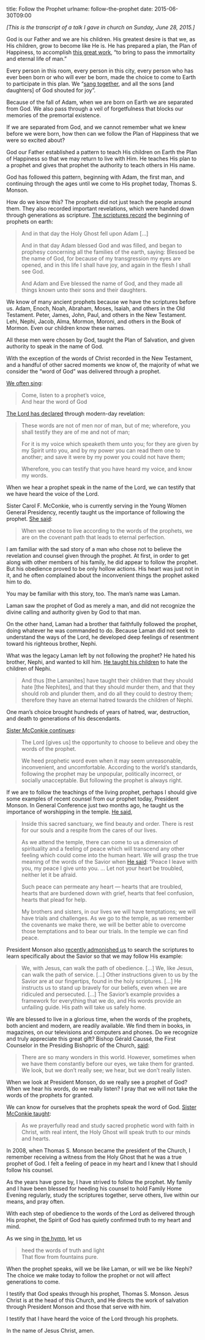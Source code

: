 title: Follow the Prophet
urlname: follow-the-prophet
date: 2015-06-30T09:00

_\[This is the transcript of a talk I gave in church on Sunday, June 28, 2015.\]_

God is our Father and we are his children. His greatest desire is that we, as His children, grow to become like He is.
He has prepared a plan, the Plan of Happiness, to accomplish [this great work][a], &ldquo;to bring to pass the
immortality and eternal life of man.&rdquo;

Every person in this room, every person in this city, every person who has ever been born or who will ever be born, made
the choice to come to Earth to participate in this plan. We &ldquo;[sang together][b], and all the sons \[and daughters]
of God shouted for joy&rdquo;.

Because of the fall of Adam, when we are born on Earth we are separated from God. We also pass through a veil of
forgetfulness that blocks our memories of the premortal existence.

If we are separated from God, and we cannot remember what we knew before we were born, how then can we follow the Plan
of Happiness that we were so excited about?

God our Father established a pattern to teach His children on Earth the Plan of Happiness so that we may return to live
with Him. He teaches His plan to a prophet and gives that prophet the authority to teach others in His name.

God has followed this pattern, beginning with Adam, the first man, and continuing through the ages until we come to His
prophet today, Thomas S. Monson.

How do we know this? The prophets did not just teach the people around them. They also recorded important revelations,
which were handed down through generations as scripture. [The scriptures record][c] the beginning of prophets on earth:

> And in that day the Holy Ghost fell upon Adam \[&hellip;]
> 
> And in that day Adam blessed God and was filled, and began to prophesy concerning all the families of the earth,
> saying: Blessed be the name of God, for because of my transgression my eyes are opened, and in this life I shall have
> joy, and again in the flesh I shall see God.
> 
> And Adam and Eve blessed the name of God, and they made all things known unto their sons and their daughters.

We know of many ancient prophets because we have the scriptures before us. Adam, Enoch, Noah, Abraham, Moses, Isaiah,
and others in the Old Testament. Peter, James, John, Paul, and others in the New Testament. Lehi, Nephi, Jacob, Alma,
Mormon, Moroni, and others in the Book of Mormon. Even our children know these names.

All these men were chosen by God, taught the Plan of Salvation, and given authority to speak in the name of God.

With the exception of the words of Christ recorded in the New Testament, and a handful of other sacred moments we know
of, the majority of what we consider the &ldquo;word of God&rdquo; was delivered through a prophet.

[We often sing][d]:

> Come, listen to a prophet&#x02bc;s voice,  
> And hear the word of God

[The Lord has declared][e] through modern-day revelation:

> These words are not of men nor of man, but of me; wherefore, you shall testify they are of me and not of man;
> 
> For it is my voice which speaketh them unto you; for they are given by my Spirit unto you, and by my power you can
> read them one to another; and save it were by my power you could not have them;
> 
> Wherefore, you can testify that you have heard my voice, and know my words.

When we hear a prophet speak in the name of the Lord, we can testify that we have heard the voice of the Lord.

Sister Carol F. McConkie, who is currently serving in the Young Women General Presidency, recently taught us the
importance of following the prophet. [She said][f]:

> When we choose to live according to the words of the prophets, we are on the covenant path that leads to eternal
> perfection.

I am familiar with the sad story of a man who chose not to believe the revelation and counsel given through the prophet.
At first, in order to get along with other members of his family, he did appear to follow the prophet. But his obedience
proved to be only hollow actions. His heart was just not in it, and he often complained about the inconvenient things
the prophet asked him to do.

You may be familiar with this story, too. The man&#x02bc;s name was Laman.

Laman saw the prophet of God as merely a man, and did not recognize the divine calling and authority given by God to
that man.

On the other hand, Laman had a brother that faithfully followed the prophet, doing whatever he was commanded to do.
Because Laman did not seek to understand the ways of the Lord, he developed deep feelings of resentment toward his
righteous brother, Nephi.

What was the legacy Laman left by not following the prophet? He hated his brother, Nephi, and wanted to kill him. [He
taught his children][g] to hate the children of Nephi.

> And thus \[the Lamanites] have taught their children that they should hate \[the Nephites], and that they should
> murder them, and that they should rob and plunder them, and do all they could to destroy them; therefore they have an
> eternal hatred towards the children of Nephi.

One man&#x02bc;s choice brought hundreds of years of hatred, war, destruction, and death to generations of his
descendants.

[Sister McConkie continues][h]:

> The Lord \[gives us] the opportunity to choose to believe and obey the words of the prophet.
> 
> We heed prophetic word even when it may seem unreasonable, inconvenient, and uncomfortable. According to the
> world&#x02bc;s standards, following the prophet may be unpopular, politically incorrect, or socially unacceptable. But
> following the prophet is always right.

If we are to follow the teachings of the living prophet, perhaps I should give some examples of recent counsel from our
prophet today, President Monson. In General Conference just two months ago, he taught us the importance of worshipping
in the temple. [He said][i],

> Inside this sacred sanctuary, we find beauty and order. There is rest for our souls and a respite from the cares of
> our lives.
> 
> As we attend the temple, there can come to us a dimension of spirituality and a feeling of peace which will transcend
> any other feeling which could come into the human heart. We will grasp the true meaning of the words of the Savior
> when [He said][j]: &ldquo;Peace I leave with you, my peace I give unto you. &hellip; Let not your heart be troubled,
> neither let it be afraid.
> 
> Such peace can permeate any heart &mdash; hearts that are troubled, hearts that are burdened down with grief, hearts
> that feel confusion, hearts that plead for help.
> 
> My brothers and sisters, in our lives we will have temptations; we will have trials and challenges. As we go to the
> temple, as we remember the covenants we make there, we will be better able to overcome those temptations and to bear
> our trials. In the temple we can find peace.

President Monson also [recently admonished us][k] to search the scriptures to learn specifically about the Savior so
that we may follow His example:

> We, with Jesus, can walk the path of obedience. \[&hellip;] We, like Jesus, can walk the path of service. \[&hellip;]
> Other instructions given to us by the Savior are at our fingertips, found in the holy scriptures. \[&hellip;] He
> instructs us to stand up bravely for our beliefs, even when we are ridiculed and persecuted. \[&hellip;] The
> Savior&#x02bc;s example provides a framework for everything that we do, and His words provide an unfailing guide. His
> path will take us safely home.

We are blessed to live in a glorious time, when the words of the prophets, both ancient and modern, are readily
available. We find them in books, in magazines, on our televisions and computers and phones. Do we recognize and truly
appreciate this great gift? Bishop Gérald Caussé, the First Counselor in the Presiding Bishopric of the Church,
[said][l]:

> There are so many wonders in this world. However, sometimes when we have them constantly before our eyes, we take them
> for granted. We look, but we don&#x02bc;t really see; we hear, but we don&#x02bc;t really listen.

When we look at President Monson, do we really see a prophet of God? When we hear his words, do we really listen? I pray
that we will not take the words of the prophets for granted.

We can know for ourselves that the prophets speak the word of God. [Sister McConkie taught][m]:

> As we prayerfully read and study sacred prophetic word with faith in Christ, with real intent, the Holy Ghost will
> speak truth to our minds and hearts.

In 2008, when Thomas S. Monson became the president of the Church, I remember receiving a witness from the Holy Ghost
that he was a true prophet of God. I felt a feeling of peace in my heart and I knew that I should follow his counsel.

As the years have gone by, I have strived to follow the prophet. My family and I have been blessed for heeding his
counsel to hold Family Home Evening regularly, study the scriptures together, serve others, live within our means, and
pray often.

With each step of obedience to the words of the Lord as delivered through His prophet, the Spirit of God has quietly
confirmed truth to my heart and mind.

As we sing in [the hymn][d], let us

> heed the words of truth and light  
> That flow from fountains pure.

When the prophet speaks, will we be like Laman, or will we be like Nephi? The choice we make today to follow the prophet
or not will affect generations to come.

I testify that God speaks through his prophet, Thomas S. Monson. Jesus Christ is at the head of this Church, and He
directs the work of salvation through President Monson and those that serve with him.

I testify that I have heard the voice of the Lord through his prophets.

In the name of Jesus Christ, amen.

[a]: https://www.churchofjesuschrist.org/study/scriptures/pgp/moses/1?id=39#39
[b]: https://www.churchofjesuschrist.org/study/scriptures/ot/job/38?id=7#7
[c]: https://www.churchofjesuschrist.org/study/scriptures/pgp/moses/5?id=9-10,12#9
[d]: https://www.churchofjesuschrist.org/music/text/hymns/come-listen-to-a-prophets-voice
[e]: https://www.churchofjesuschrist.org/study/scriptures/dc-testament/dc/18?id=34-36#34
[f]: https://www.churchofjesuschrist.org/study/general-conference/2014/10/live-according-to-the-words-of-the-prophets?id=p11#p11
[g]: https://www.churchofjesuschrist.org/study/scriptures/bofm/mosiah/10?id=17#17
[h]: https://www.churchofjesuschrist.org/study/general-conference/2014/10/live-according-to-the-words-of-the-prophets?id=p17,p19#p17
[i]: https://www.churchofjesuschrist.org/study/general-conference/2015/04/blessings-of-the-temple?id=p8-p10#p8
[j]: https://www.churchofjesuschrist.org/study/scriptures/nt/john/14?id=27#27
[k]: https://www.churchofjesuschrist.org/study/general-conference/2014/10/ponder-the-path-of-thy-feet?id=p19#p19
[l]: https://www.churchofjesuschrist.org/study/general-conference/2015/04/is-it-still-wonderful-to-you?id=p4#p4
[m]: https://www.churchofjesuschrist.org/study/general-conference/2014/10/live-according-to-the-words-of-the-prophets?id=p26#p26
